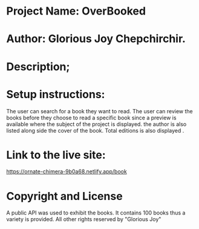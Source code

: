 # Project Name: OverBooked

# **Author: Glorious Joy Chepchirchir.**

# Description; 

# Setup instructions: 
The user can search for a book they want to read. The user can review the books before they choose to read a specific book since a preview is available where the subject of the project is displayed. the author is also listed along side the cover of the book. Total editions is also displayed .
# Link to the live site:
https://ornate-chimera-9b0a68.netlify.app/book

# Copyright and License
A public API was used to exhibit the books. It contains 100 books thus a variety is provided.
All other rights reserved by "Glorious Joy"